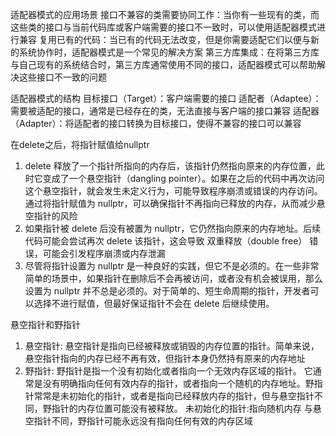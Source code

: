 适配器模式的应用场景
  接口不兼容的类需要协同工作：当你有一些现有的类，而这些类的接口与当前代码库或客户端需要的接口不一致时，可以使用适配器模式进行兼容
  复用已有的代码：当已有的代码无法改变，但是你需要适配它们以便与新的系统协作时，适配器模式是一个常见的解决方案
  第三方库集成：在将第三方库与自己现有的系统结合时，第三方库通常使用不同的接口，适配器模式可以帮助解决这些接口不一致的问题

适配器模式的结构
  目标接口（Target）：客户端需要的接口
  适配者（Adaptee）：需要被适配的接口，通常是已经存在的类，无法直接与客户端的接口兼容
  适配器（Adapter）：将适配者的接口转换为目标接口，使得不兼容的接口可以兼容

在delete之后，将指针赋值给nullptr
1. delete 释放了一个指针所指向的内存后，该指针仍然指向原来的内存位置，此时它变成了一个悬空指针（dangling pointer）。如果在之后的代码中再次访问这个悬空指针，就会发生未定义行为，可能导致程序崩溃或错误的内存访问。通过将指针赋值为 nullptr，可以确保指针不再指向已释放的内存，从而减少悬空指针的风险
2. 如果指针被 delete 后没有被置为 nullptr，它仍然指向原来的内存地址。后续代码可能会尝试再次 delete 该指针，这会导致 双重释放（double free） 错误，可能会引发程序崩溃或内存泄漏
3. 尽管将指针设置为 nullptr 是一种良好的实践，但它不是必须的。在一些非常简单的场景中，如果指针在删除后不会再被访问，或者没有机会被误用，那么设置为 nullptr 并不总是必须的。对于简单的、短生命周期的指针，开发者可以选择不进行赋值，但最好保证指针不会在 delete 后继续使用。

悬空指针和野指针
1. 悬空指针: 悬空指针是指向已经被释放或销毁的内存位置的指针。简单来说，悬空指针指向的内存已经不再有效，但指针本身仍然持有原来的内存地址
2. 野指针: 野指针是指一个没有初始化或者指向一个无效内存区域的指针。
  它通常是没有明确指向任何有效内存的指针，或者指向一个随机的内存地址。野指针常常是未初始化的指针，或者是指向已经释放内存的指针，但与悬空指针不同，野指针的内存位置可能没有被释放。
  未初始化的指针:指向随机内存
  与悬空指针不同，野指针可能永远没有指向任何有效的内存区域